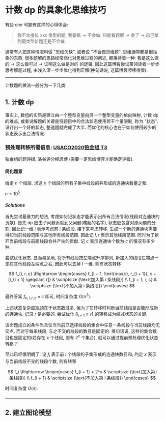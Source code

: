 # 计数 dp 的具象化思维技巧

有些 oier 可能有这样的心得体会: 

> 我不太擅长 xxx 类型的题, 我要练 -> 不会做, 只能看题解 -> 会了 -> 自己拿到同类型新题还是不会做. 

通常有人把这种情况叫做 "思维欠缺", 或者说 "不会做思维题". 思维通常都是很抽象的东西, 很多题解的思路经常弱化对思维过程的阐述, 都秉持着一种: 我是这么做的 -> 这么做可以 -> 证明这么做是对的 的逻辑. 因此这篇博客尝试带领读者一步步思考解题过程, 由浅入深一步步优化得到正解(换句话说, 这篇博客啰嗦得很). 

----------

计数题的做法一般分为一下几类:

## 1. 计数 dp

事实上, 数组的实质是建立由一个整型变量向另一个整型变量的单向映射, 计数 dp 的难点, 或者说解题的关键是将题目中的合法状态使用若干个量限制, 称为 "状态". 设计出一个好的状态, 整道题就完成了大半. 而优化的核心也在于如何使用较少的状态表示出合法情况. 

### 预处理转移所需信息: [USACO2020铂金组 T3](https://www.luogu.com.cn/problem/P6146)

铂金组的题评绿, 洛谷评分纯思博 (需要一定思维博弈才能确定评级). 

#### 简化题意

给定 $n$ 个线段, 求这 $n$ 个线段的所有子集中线段的并形成的连通块数量之和. 

$n \leqslant 10^5$. 

#### $Solutions$

首先尝试最暴力的想法, 考虑如何记状态才能表示出所有合法情况(线段对连通块的贡献). 首先 $dp$ 应由子问题贡献到父问题(瞎起的名字), 状态应包含对原问题的分割, 因此记一维 $i$ 表示考虑前 $i$ 条线段. 接下来考虑转移, 生成一个新的连通块需要得知当前线段范围与其他所有线段范围, 因此记 $l, r$ 表示其他线段范围. 同时为了拆开当前线段与前面线段合并产生的贡献, 记 $c$ 表示连通块个数为 $c$ 的情况有多少种. 

尝试优化状态. 显而易见地, 将所有线段按左端点升序排列, 新加入的线段左端点一定在其他线段左端点之右, 因此可以去掉 $l$ 一维. 则有状态转移

$$
f_{i, r, c} \Rightarrow 
    \begin{cases}
        f_{i + 1, \text{max}(r, r_{i + 1}), c + [l_{i + 1} \geqslant r]} & \scriptsize (\text{加入第 i 条线段}) \\
        f_{i + 1, r, c} & \scriptsize (\text{不加入第 i 条线段})
    \end{cases}
$$

最终答案 $f_{n, l, r, c} \times c$ 即可, 时间复杂度 $O(n^3)$. 

上述状态复杂度瓶颈在于状态数过多, 但为了在转移时判断当前线段是否能形成新的连通块, 记录 $r$ 是必要的. 尝试优化 $[l_{i + 1} \geqslant r]$ 的转移成为缩减状态的关键. 

该命题成立的条件当且仅当当前已选择线段的集合中任意一条线段与当前线段均无交点. 而对于每条线段, 与之不交的线段的数目是固定的. 换句话说, 这样的集合数目也是固定的(若存在 $x$ 个线段, 则有 $2^x$ 个集合), 就可以通过提前预处理优化状态转移了. 

至此已经很明朗了: 设 $f_i$ 表示前 $i$ 个线段的子集形成的连通块数目和, 约定 $x$ 表示与当前线段不交的线段个数, 则有转移

$$
f_i \Rightarrow 
    \begin{cases}
        f_{i + 1} + 2^x & \scriptsize (\text{加入第 i 条线段}) \\
        f_{i + 1} & \scriptsize (\text{不加入第 i 条线段})
    \end{cases}
$$

时间复杂度 $O(n)$. 

### 

-----------

## 2. 建立图论模型

### 